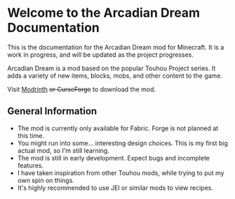 # Welcome to the Arcadian Dream Documentation

This is the documentation for the Arcadian Dream mod for Minecraft. It is a work in progress, and will be updated as the project progresses.

Arcadian Dream is a mod based on the popular Touhou Project series. It adds a variety of new items, blocks, mobs, and other content to the game.

Visit [Modrinth](https://modrinth.com/mod/arcadian-dream) ~~or CurseForge~~ to download the mod.

## General Information

- The mod is currently only available for Fabric. Forge is not planned at this time.
- You might run into some... interesting design choices. This is my first big actual mod, so I'm still learning.
- The mod is still in early development. Expect bugs and incomplete features.
- I have taken inspiration from other Touhou mods, while trying to put my own spin on things.
- It's highly recommended to use JEI or similar mods to view recipes.